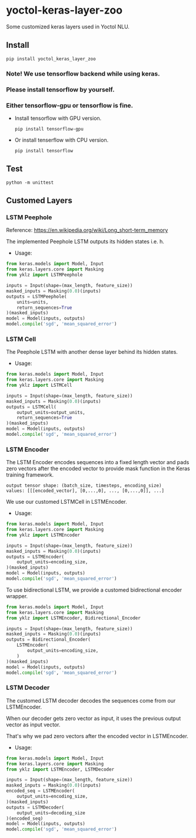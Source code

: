 # yoctol-keras-layer-zoo
Some customized keras layers used in Yoctol NLU.

## Install

`pip install yoctol_keras_layer_zoo`

### Note! We use tensorflow backend while using keras. 
### Please install tensorflow by yourself. 
### Either tensorflow-gpu or tensorflow is fine.

  * Install tensorflow with GPU version.

    `pip install tensorflow-gpu`

  * Or install tenserflow with CPU version.

    `pip install tensorflow`

## Test

`python -m unittest`

## Customed Layers

### LSTM Peephole

Reference: https://en.wikipedia.org/wiki/Long_short-term_memory

The implemented Peephole LSTM outputs its hidden states i.e. h.

 * Usage:
 
 ```python
 from keras.models import Model, Input
 from keras.layers.core import Masking
 from yklz import LSTMPeephole
 
 inputs = Input(shape=(max_length, feature_size))
 masked_inputs = Masking(0.0)(inputs)
 outputs = LSTMPeephole(
     units=units,
     return_sequences=True
 )(masked_inputs)
 model = Model(inputs, outputs)
 model.compile('sgd', 'mean_squared_error')
 ```

### LSTM Cell

The Peephole LSTM with another dense layer behind its hidden states.

 * Usage:
 
 ```python
 from keras.models import Model, Input
 from keras.layers.core import Masking
 from yklz import LSTMCell
 
 inputs = Input(shape=(max_length, feature_size))
 masked_inputs = Masking(0.0)(inputs)
 outputs = LSTMCell(
     output_units=output_units,
     return_sequences=True
 )(masked_inputs)
 model = Model(inputs, outputs)
 model.compile('sgd', 'mean_squared_error')
 ```
 
 ### LSTM Encoder
 
 The LSTM Encoder encodes sequences into a fixed length vector and 
 pads zero vectors after the encoded vector to provide mask function 
 in the Keras training framework. 
 
 ```
 output tensor shape: (batch_size, timesteps, encoding_size)
 values: [[[encoded_vector], [0,...,0], ..., [0,...,0]], ...]
 ```
 
 We use our customed LSTMCell in LSTMEncoder.
 
 * Usage:
 
 ```python
 from keras.models import Model, Input
 from keras.layers.core import Masking
 from yklz import LSTMEncoder
 
 inputs = Input(shape=(max_length, feature_size))
 masked_inputs = Masking(0.0)(inputs)
 outputs = LSTMEncoder(
     output_units=encoding_size,
 )(masked_inputs)
 model = Model(inputs, outputs)
 model.compile('sgd', 'mean_squared_error')
 ```
 
 To use bidirectional LSTM, we provide a customed bidirectional encoder wrapper.

 ```python
 from keras.models import Model, Input
 from keras.layers.core import Masking
 from yklz import LSTMEncoder, Bidirectional_Encoder
 
 inputs = Input(shape=(max_length, feature_size))
 masked_inputs = Masking(0.0)(inputs)
 outputs = Bidirectional_Encoder(
     LSTMEncoder(
         output_units=encoding_size,
     )
 )(masked_inputs)
 model = Model(inputs, outputs)
 model.compile('sgd', 'mean_squared_error')
 ```

### LSTM Decoder

The customed LSTM decoder decodes the sequences come from our LSTMEncoder.

When our decoder gets zero vector as input, it uses the previous output 
vector as input vector. 

That's why we pad zero vectors after the encoded vector in LSTMEncoder.

 * Usage:
 
 ```python
 from keras.models import Model, Input
 from keras.layers.core import Masking
 from yklz import LSTMEncoder, LSTMDecoder
 
 inputs = Input(shape=(max_length, feature_size))
 masked_inputs = Masking(0.0)(inputs)
 encoded_seq = LSTMEncoder(
     output_units=encoding_size,
 )(masked_inputs)
 outputs = LSTMDecoder(
     output_units=decoding_size
 )(encoded_seq)
 model = Model(inputs, outputs)
 model.compile('sgd', 'mean_squared_error')
 ```
